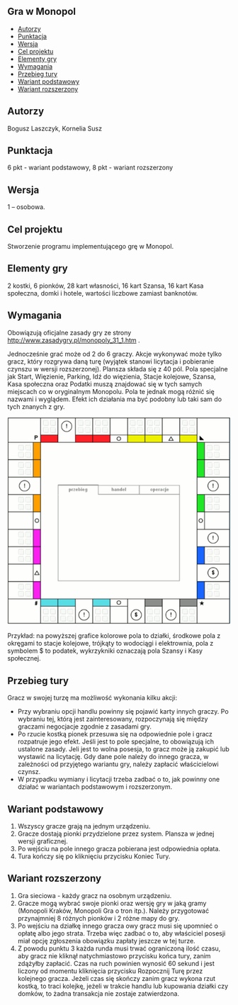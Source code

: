 ## Gra w Monopol
* [Autorzy](#autorzy)
* [Punktacja](#punktacja)
* [Wersja](#wersja)
* [Cel projektu](#celprojektu)
* [Elementy gry](#elementygry)
* [Wymagania](#wymagania)
* [Przebieg tury](#przebiegtury)
* [Wariant podstawowy](#wariantpodstawowy)
* [Wariant rozszerzony](#wariantrozszerzony)

## Autorzy
Bogusz Laszczyk, Kornelia Susz

## Punktacja
6 pkt - wariant podstawowy, 8 pkt - wariant rozszerzony

## Wersja
1 – osobowa.
	
## Cel projektu
Stworzenie programu implementującego grę w Monopol.
	
## Elementy gry
2 kostki, 6 pionków, 28 kart własności, 16 kart Szansa, 16 kart Kasa społeczna, domki i hotele, wartości liczbowe zamiast banknotów.

## Wymagania
Obowiązują oficjalne zasady gry ze strony http://www.zasadygry.pl/monopoly_31_1.htm .

Jednocześnie grać może od 2 do 6 graczy. Akcje wykonywać może tylko gracz, który rozgrywa daną turę (wyjątek stanowi licytacja i pobieranie czynszu w wersji rozszerzonej). Plansza składa się z 40 pól. Pola specjalne jak Start, Więzienie, Parking, Idź do więzienia, Stacje kolejowe, Szansa, Kasa społeczna oraz Podatki muszą znajdować się w tych samych miejscach co w oryginalnym Monopolu. Pola te jednak mogą różnić się nazwami i wyglądem. Efekt ich działania ma być podobny lub taki sam do tych znanych z gry.

![alt text](https://github.com/blogusz/Monopoly/blob/main/Resources/board.png?raw=true)


Przykład: na powyższej grafice kolorowe pola to działki, środkowe pola z okręgami to stacje kolejowe, trójkąty to wodociągi i elektrownia, pola z symbolem $ to podatek, wykrzykniki oznaczają pola Szansy i Kasy społecznej.

## Przebieg tury
Gracz w swojej turzę ma możliwość wykonania kilku akcji:
- Przy wybraniu opcji handlu powinny się pojawić karty innych graczy. Po wybraniu tej, którą jest zainteresowany, rozpoczynają się między graczami negocjacje zgodnie z zasadami gry. 
- Po rzucie kostką pionek przesuwa się na odpowiednie pole i gracz rozpatruje jego efekt. Jeśli jest to pole specjalne, to obowiązują ich ustalone zasady. Jeli jest to wolna posesja, to gracz może ją zakupić lub wystawić na licytację. Gdy dane pole należy do innego gracza, w zależności od przyjętego wariantu gry, należy zapłacić właścicielowi czynsz.
- W przypadku wymiany i licytacji trzeba zadbać o to, jak powinny one działać w wariantach podstawowym i rozszerzonym.

## Wariant podstawowy
1. Wszyscy gracze grają na jednym urządzeniu.
2. Gracze dostają pionki przydzielone przez system. Plansza w jednej wersji graficznej.
3. Po wejściu na pole innego gracza pobierana jest odpowiednia opłata. 
4. Tura kończy się po kliknięciu przycisku Koniec Tury.


## Wariant rozszerzony
1. Gra sieciowa - każdy gracz na osobnym urządzeniu.
2. Gracze mogą wybrać swoje pionki oraz wersję gry w jaką gramy (Monopoli Kraków, Monopoli Gra o tron itp.). Należy przygotować przynajmniej 8 różnych pionków i 2 różne mapy do gry.
3. Po wejściu na działkę innego gracza owy gracz musi się upomnieć o opłatę albo jego strata. Trzeba więc zadbać o to, aby właściciel posesji miał opcję zgłoszenia obowiązku zapłaty jeszcze w tej turze.
4. Z powodu punktu 3 każda runda musi trwać ograniczoną ilość czasu, aby gracz nie kliknął natychmiastowo przycisku końca tury, zanim zdążyłby zapłacić. Czas na ruch powinien wynosić 60 sekund i jest liczony od momentu kliknięcia przycisku Rozpocznij Turę przez kolejnego gracza. Jeżeli czas się skończy zanim gracz wykona rzut kostką, to traci kolejkę, jeżeli w trakcie handlu lub kupowania działki czy domków, to żadna transakcja nie zostaje zatwierdzona.

